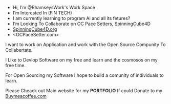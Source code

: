 - Hi, I’m @RhamseysWork's Work Space
- I’m Interested In (FIN TECH)
- I am currently learning to program Ai and all its fetures?
- I’m Looking To Collaborate on  OC Pace Setters, SpinningCube4D
- <a href="https://SpinningCube4D.org">SpinningCube4D.org</a>
- <OCPaceSetter.com>


I want to work on Application and work with the Open Source Compunity To Collabertate.

I Like to Devlop Software on my free and learn and the cosmosos on my free time.

For Open Sourcing my Software I hope to build a comunity of individuals to learn.

Please Cheack out Main website for my <b>PORTFOLIO</b> If could Donate to my <a href="https://buymeacoffee.com/rhamseys">Buymeacoffee.com</a>
<!---
rhamseyswork/rhamseyswork is a ✨ special ✨ repository because its `README.md` (this file) appears on your GitHub profile.
You can click the Preview link to take a look at your changes.
--->
